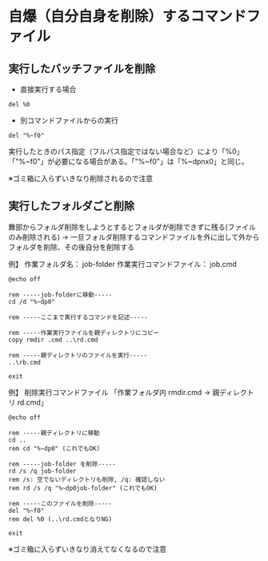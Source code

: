 # 自爆（自分自身を削除）するコマンドファイル

## 実行したバッチファイルを削除

* 直接実行する場合
```console
del %0
```

* 別コマンドファイルからの実行
```console
del "%~f0"
```
実行したときのパス指定（フルパス指定ではない場合など）により「%0」「"%\~f0"」が必要になる場合がある。「"%\~f0"」は「%\~dpnx0」と同じ。

※ゴミ箱に入らずいきなり削除されるので注意

## 実行したフォルダごと削除

舞部からフォルダ削除をしようとするとフォルダが削除できずに残る(ファイルのみ削除される)
→ 一旦フォルダ削除するコマンドファイルを外に出して外からフォルダを削除、その後自分を削除する

例】
作業フォルダ名： job-folder
作業実行コマンドファイル： job.cmd

```console
@echo off

rem -----job-folderに移動-----
cd /d "%~dp0"

rem -----ここまで実行するコマンドを記述-----

rem -----作業実行ファイルを親ディレクトリにコピー
copy rmdir .cmd ..\rd.cmd

rem -----親ディレクトリのファイルを実行-----
..\rb.cmd

exit
```

例】
削除実行コマンドファイル 「作業フォルダ内 rmdir.cmd → 親ディレクトリ rd.cmd」
```console
@echo off

rem -----親ディレクトリに移動
cd ..
rem cd "%~dp0" (これでもOK)

rem -----job-folder を削除-----
rd /s /q job-folder 
rem /s: 空でないディレクトリも削除, /q: 確認しない
rem rd /s /q "%~dp0job-folder" (これでもOK)

rem -----このファイルを削除-----
del "%~f0"
rem del %0 (..\rd.cmdとなりNG)

exit
```

※ゴミ箱に入らずいきなり消えてなくなるので注意